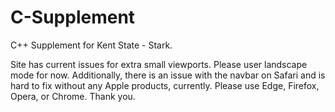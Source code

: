 # C-Supplement

C++ Supplement for Kent State - Stark.

Site has current issues for extra small viewports. Please user landscape mode for now. Additionally, there is an issue with the navbar on Safari and is hard to fix without any Apple products, currently. Please use Edge, Firefox, Opera, or Chrome. Thank you.
